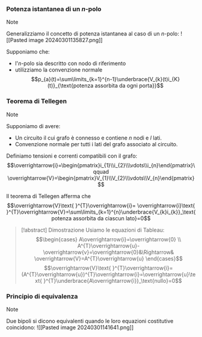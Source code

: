 ### Potenza istantanea di un $n$-polo
>[!note]
>Generalizziamo il concetto di potenza istantanea al caso di un $n$-polo:
>![[Pasted image 20240301135827.png]]
>
>Supponiamo che:
>- l'$n$-polo sia descritto con nodo di riferimento
>- utilizziamo la convenzione normale
>$$p_{a}(t)=\sum\limits_{k=1}^{n-1}\underbrace{V_{k}(t)i_{K}(t)}_{\text{potenza assorbita da ogni porta}}$$

### Teorema di Tellegen
>[!note]
>Supponiamo di avere:
>- Un circuito il cui grafo è connesso e contiene $n$ nodi e $l$ lati.
>- Convenzione normale per tutti i lati del grafo associato al circuito.
>
>Definiamo tensioni e correnti compatibili con il grafo:
>$$\overrightarrow{i}=\begin{pmatrix}i_{1}\\i_{2}\\\vdots\\i_{n}\end{pmatrix}\qquad \overrightarrow{V}=\begin{pmatrix}V_{1}\\V_{2}\\\vdots\\V_{n}\end{pmatrix}$$
>
>Il teorema di Tellegen afferma che $$\overrightarrow{V}\text{ }^{T}\overrightarrow{i}= \overrightarrow{i}\text{ }^{T}\overrightarrow{V}=\sum\limits_{k=1}^{n}\underbrace{V_{k}i_{k}}_\text{potenza assorbita da ciascun lato}=0$$

>[!abstract] Dimostrazione
>Usiamo le equazioni di Tableau:
>$$\begin{cases}
A\overrightarrow{i}=\overrightarrow{0} \\
A^{T}\overrightarrow{u}-\overrightarrow{v}=\overrightarrow{0}&\Rightarrow& \overrightarrow{V}=A^{T}\overrightarrow{u}
\end{cases}$$
$$\overrightarrow{V}\text{ }^{T}\overrightarrow{i}=(A^{T}\overrightarrow{u})^{T}\overrightarrow{i}=\overrightarrow{u}\text{ }^{T}\underbrace{A\overrightarrow{i}}_\text{nullo}=0$$

### Principio di equivalenza
>[!note]
>Due bipoli si dicono equivalenti quando le loro equazioni costitutive coincidono:
>![[Pasted image 20240301141641.png]]
